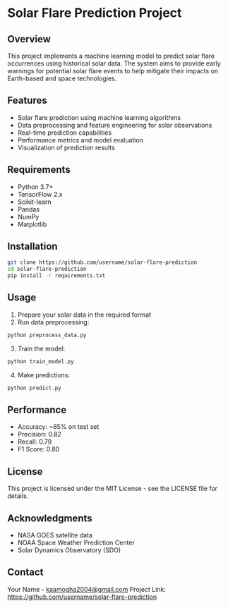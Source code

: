 
# Solar Flare Prediction Project

## Overview
This project implements a machine learning model to predict solar flare occurrences using historical solar data. The system aims to provide early warnings for potential solar flare events to help mitigate their impacts on Earth-based and space technologies.

## Features
- Solar flare prediction using machine learning algorithms
- Data preprocessing and feature engineering for solar observations
- Real-time prediction capabilities
- Performance metrics and model evaluation
- Visualization of prediction results

## Requirements
- Python 3.7+
- TensorFlow 2.x
- Scikit-learn
- Pandas
- NumPy
- Matplotlib

## Installation
```bash
git clone https://github.com/username/solar-flare-prediction
cd solar-flare-prediction
pip install -r requirements.txt
```

## Usage
1. Prepare your solar data in the required format
2. Run data preprocessing:
```bash
python preprocess_data.py
```
3. Train the model:
```bash
python train_model.py
```
4. Make predictions:
```bash
python predict.py
```

## Performance
- Accuracy: ~85% on test set
- Precision: 0.82
- Recall: 0.79
- F1 Score: 0.80

## License
This project is licensed under the MIT License - see the LICENSE file for details.

## Acknowledgments
- NASA GOES satellite data
- NOAA Space Weather Prediction Center
- Solar Dynamics Observatory (SDO)

## Contact
Your Name - kaamogha2004@gmail.com
Project Link: https://github.com/username/solar-flare-prediction
